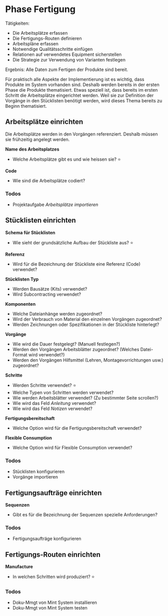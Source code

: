 # Phase Fertigung

Tätigkeiten:

* Die Arbeitsplätze erfassen
* Die Fertigungs-Routen definieren
* Arbeitspläne erfassen
* Notwendige Qualitätsschritte einfügen
* Relationen auf verwendetes Equipment sicherstellen
* Die Strategie zur Verwendung von Varianten festlegen

Ergebnis: Alle Daten zum Fertigen der Produkte sind bereit.
  
Für praktisch alle Aspekte der Implementierung ist es wichtig, dass Produkte im System vorhanden sind. Deshalb werden bereits in der ersten Phase die Produkte thematisiert. Etwas speziell ist, dass bereits im ersten Schritt die Arbeitsplätze eingerichtet werden. Weil sie zur Definition der Vorgänge in den Stücklisten benötigt werden, wird dieses Thema bereits zu Beginn thematisiert.

## Arbeitsplätze einrichten

Die Arbeitsplätze werden in den Vorgängen referenziert. Deshalb müssen sie frühzeitig angelegt werden.

**Name des Arbeitsplatzes**

- Welche Arbeitsplätze gibt es und wie heissen sie? ⭐

**Code**

- Wie sind die Arbeitsplätze codiert?

### Todos

- Projektaufgabe *Arbeitsplätze importieren*

## Stücklisten einrichten

**Schema für Stücklisten**

- Wie sieht der grundsätzliche Aufbau der Stückliste aus? ⭐

**Referenz**

- Wird für die Bezeichnung der Stückliste eine Referenz (Code) verwendet?

**Stücklisten Typ**

- Werden Bausätze (Kits) verwendet?
- Wird Subcontracting verwendet?

**Komponenten**

- Welche Dateianhänge werden zugeordnet?
- Wird der Verbrauch von Material den einzelnen Vorgängen zugeordnet?
- Werden Zeichnungen oder Spezifikationen in der Stückliste hinterlegt?

**Vorgänge**

- Wie wird die Dauer festgelegt? (Manuell festlegen?)
- Werden den Vorgängen Arbeitsblätter zugeordnet? (Welches Datei-Format wird verwendet?)
- Werden den Vorgängen Hilfsmittel (Lehren, Montagevorrichtungen usw.) zugeordnet?

**Schritte**

- Werden Schritte verwendet? ⭐
- Welche Typen von Schritten werden verwendet?
- Wie werden Arbeitsblätter verwendet? (Zu bestimmter Seite scrollen?)
- Wie wird das Feld *Anleitung* verwendet?
- Wie wird das Feld *Notizen* verwendet?

**Fertigungsbereitschaft**

- Welche Option wird für die Fertigungsbereitschaft verwendet?

**Flexible Consumption**

- Welche Option wird für Flexible Consumption verwendet?

### Todos

- Stücklisten konfigurieren
- Vorgänge importieren

## Fertigungsaufträge einrichten

**Sequenzen**

-   Gibt es für die Bezeichnung der Sequenzen spezielle Anforderungen?

### Todos

- Fertigungsaufträge konfigurieren

## Fertigungs-Routen einrichten

**Manufacture**

- In welchen Schritten wird produziert? ⭐


### Todos

- Doku-Mmgt von Mint System installieren
- Doku-Mmgt von Mint System testen



